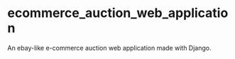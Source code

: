 # ecommerce_auction_web_application
An ebay-like e-commerce auction web application made with Django.
